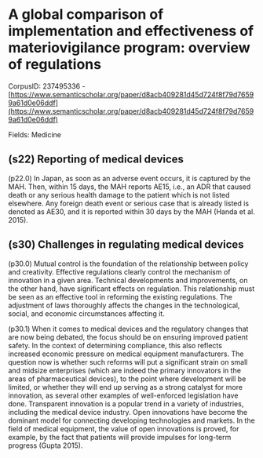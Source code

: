 # A global comparison of implementation and effectiveness of materiovigilance program: overview of regulations

CorpusID: 237495336 - [https://www.semanticscholar.org/paper/d8acb409281d45d724f8f79d76599a61d0e06ddf](https://www.semanticscholar.org/paper/d8acb409281d45d724f8f79d76599a61d0e06ddf)

Fields: Medicine

## (s22) Reporting of medical devices
(p22.0) In Japan, as soon as an adverse event occurs, it is captured by the MAH. Then, within 15 days, the MAH reports AE15, i.e., an ADR that caused death or any serious health damage to the patient which is not listed elsewhere. Any foreign death event or serious case that is already listed is denoted as AE30, and it is reported within 30 days by the MAH (Handa et al. 2015).
## (s30) Challenges in regulating medical devices
(p30.0) Mutual control is the foundation of the relationship between policy and creativity. Effective regulations clearly control the mechanism of innovation in a given area. Technical developments and improvements, on the other hand, have significant effects on regulation. This relationship must be seen as an effective tool in reforming the existing regulations. The adjustment of laws thoroughly affects the changes in the technological, social, and economic circumstances affecting it.

(p30.1) When it comes to medical devices and the regulatory changes that are now being debated, the focus should be on ensuring improved patient safety. In the context of determining compliance, this also reflects increased economic pressure on medical equipment manufacturers. The question now is whether such reforms will put a significant strain on small and midsize enterprises (which are indeed the primary innovators in the areas of pharmaceutical devices), to the point where development will be limited, or whether they will end up serving as a strong catalyst for more innovation, as several other examples of well-enforced legislation have done. Transparent innovation is a popular trend in a variety of industries, including the medical device industry. Open innovations have become the dominant model for connecting developing technologies and markets. In the field of medical equipment, the value of open innovations is proved, for example, by the fact that patients will provide impulses for long-term progress (Gupta 2015).
